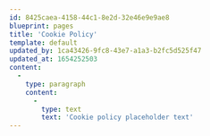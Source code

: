 ```yaml
---
id: 8425caea-4158-44c1-8e2d-32e46e9e9ae8
blueprint: pages
title: 'Cookie Policy'
template: default
updated_by: 1ca43426-9fc8-43e7-a1a3-b2fc5d525f47
updated_at: 1654252503
content:
  -
    type: paragraph
    content:
      -
        type: text
        text: 'Cookie policy placeholder text'
---
```


